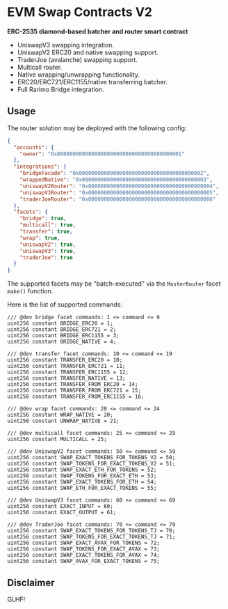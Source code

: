 # EVM Swap Contracts V2

**ERC-2535 diamond-based batcher and router smart contract**

- UniswapV3 swapping integration.
- UniswapV2 ERC20 and native swapping support.
- TraderJoe (avalanche) swapping support.
- Multicall router.
- Native wrapping/unwrapping functionality.
- ERC20/ERC721/ERC1155/native transferring batcher.
- Full Rarimo Bridge integration.

## Usage

The router solution may be deployed with the following config:

```json
{
  "accounts": {
    "owner": "0x0000000000000000000000000000000000000001"
  },
  "integrations": {
    "bridgeFacade": "0x0000000000000000000000000000000000000002",
    "wrappedNative": "0x0000000000000000000000000000000000000003",
    "uniswapV2Router": "0x0000000000000000000000000000000000000004",
    "uniswapV3Router": "0x0000000000000000000000000000000000000005",
    "traderJoeRouter": "0x0000000000000000000000000000000000000006"
  },
  "facets": {
    "bridge": true,
    "multicall": true,
    "transfer": true,
    "wrap": true,
    "uniswapV2": true,
    "uniswapV3": true,
    "traderJoe": true
  }
}
```

The supported facets may be "batch-executed" via the `MasterRouter` facet `make()` function.

Here is the list of supported commands:

```solidity
/// @dev bridge facet commands: 1 <= command <= 9
uint256 constant BRIDGE_ERC20 = 1;
uint256 constant BRIDGE_ERC721 = 2;
uint256 constant BRIDGE_ERC1155 = 3;
uint256 constant BRIDGE_NATIVE = 4;

/// @dev transfer facet commands: 10 <= command <= 19
uint256 constant TRANSFER_ERC20 = 10;
uint256 constant TRANSFER_ERC721 = 11;
uint256 constant TRANSFER_ERC1155 = 12;
uint256 constant TRANSFER_NATIVE = 13;
uint256 constant TRANSFER_FROM_ERC20 = 14;
uint256 constant TRANSFER_FROM_ERC721 = 15;
uint256 constant TRANSFER_FROM_ERC1155 = 16;

/// @dev wrap facet commands: 20 <= command <= 24
uint256 constant WRAP_NATIVE = 20;
uint256 constant UNWRAP_NATIVE = 21;

/// @dev multicall facet commands: 25 <= command <= 29
uint256 constant MULTICALL = 25;

/// @dev UniswapV2 facet commands: 50 <= command <= 59
uint256 constant SWAP_EXACT_TOKENS_FOR_TOKENS_V2 = 50;
uint256 constant SWAP_TOKENS_FOR_EXACT_TOKENS_V2 = 51;
uint256 constant SWAP_EXACT_ETH_FOR_TOKENS = 52;
uint256 constant SWAP_TOKENS_FOR_EXACT_ETH = 53;
uint256 constant SWAP_EXACT_TOKENS_FOR_ETH = 54;
uint256 constant SWAP_ETH_FOR_EXACT_TOKENS = 55;

/// @dev UniswapV3 facet commands: 60 <= command <= 69
uint256 constant EXACT_INPUT = 60;
uint256 constant EXACT_OUTPUT = 61;

/// @dev TraderJoe facet commands: 70 <= command <= 79
uint256 constant SWAP_EXACT_TOKENS_FOR_TOKENS_TJ = 70;
uint256 constant SWAP_TOKENS_FOR_EXACT_TOKENS_TJ = 71;
uint256 constant SWAP_EXACT_AVAX_FOR_TOKENS = 72;
uint256 constant SWAP_TOKENS_FOR_EXACT_AVAX = 73;
uint256 constant SWAP_EXACT_TOKENS_FOR_AVAX = 74;
uint256 constant SWAP_AVAX_FOR_EXACT_TOKENS = 75;
```

## Disclaimer

GLHF!
